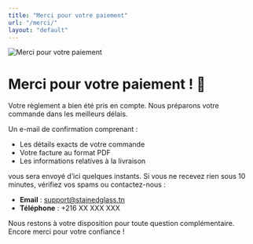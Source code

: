 ```yaml
---
title: "Merci pour votre paiement"
url: "/merci/"
layout: "default"
---
```


<aside class="text-center my-4">
  <!-- Suggestion d'image : un visuel de remerciement festif, en accord avec votre charte graphique -->
  <img src="/images/thank-you.svg" alt="Merci pour votre paiement" class="img-fluid" style="max-width: 250px;">
</aside>

# Merci pour votre paiement ! 🎉

Votre règlement a bien été pris en compte. Nous préparons votre commande dans les meilleurs délais.

Un e-mail de confirmation comprenant :  
- Les détails exacts de votre commande  
- Votre facture au format PDF  
- Les informations relatives à la livraison  

vous sera envoyé d’ici quelques instants. Si vous ne recevez rien sous 10 minutes, vérifiez vos spams ou contactez-nous :

- **Email** : support@stainedglass.tn  
- **Téléphone** : +216 XX XXX XXX

Nous restons à votre disposition pour toute question complémentaire.  
Encore merci pour votre confiance !

<!-- 🔁 Auto-redirect fallback au cas où Paymee bloquerait l’envoi du message postMessage -->
<script>
  setTimeout(() => {
    if (!document.referrer.includes("paymee")) return;
    window.location.replace("/merci/");
  }, 3000);
</script>
